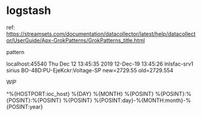 # logstash
ref: https://streamsets.com/documentation/datacollector/latest/help/datacollector/UserGuide/Apx-GrokPatterns/GrokPatterns_title.html

pattern 

localhost:45540 Thu Dec 12 13:45:35 2019 12-Dec-19 13:45:26 lnlsfac-srv1 sirius BO-48D:PU-EjeKckr:Voltage-SP new=2729.55 old=2729.554

WIP

^%{HOSTPORT:ioc_host} %{DAY} %{MONTH} %{POSINT} %{POSINT}:%{POSINT}:%{POSINT} %{POSINT} %{POSINT:day}-%{MONTH:month}-%{POSINT:year}

